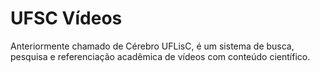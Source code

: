 # UFSC Vídeos

Anteriormente chamado de Cérebro UFLisC, é um sistema de busca, pesquisa e referenciação acadêmica de vídeos com conteúdo científico.